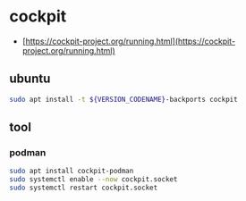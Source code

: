 # cockpit
- [https://cockpit-project.org/running.html](https://cockpit-project.org/running.html)

## ubuntu
```bash
sudo apt install -t ${VERSION_CODENAME}-backports cockpit
```

## tool
### podman
```bash
sudo apt install cockpit-podman
sudo systemctl enable --now cockpit.socket
sudo systemctl restart cockpit.socket
```